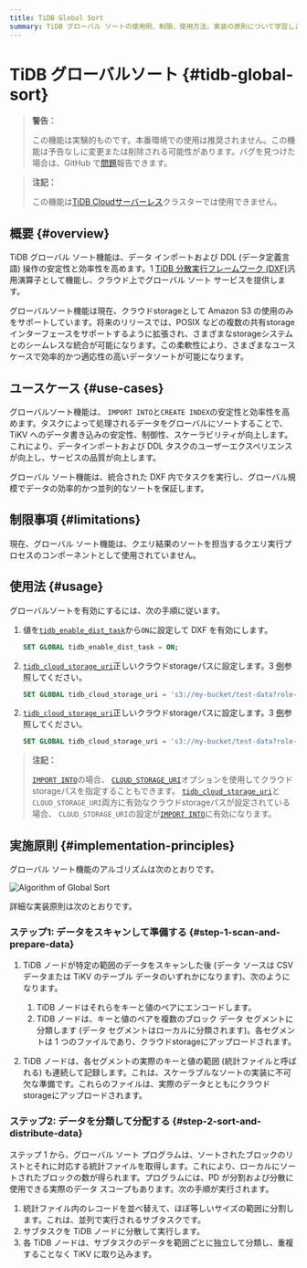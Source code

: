 ```yaml
---
title: TiDB Global Sort
summary: TiDB グローバル ソートの使用例、制限、使用方法、実装の原則について学習します。
---
```


<!-- markdownlint-disable MD029 -->

<!-- markdownlint-disable MD046 -->

# TiDB グローバルソート {#tidb-global-sort}

> **警告：**
>
> この機能は実験的ものです。本番環境での使用は推奨されません。この機能は予告なしに変更または削除される可能性があります。バグを見つけた場合は、GitHub で[問題](https://github.com/pingcap/tidb/issues)報告できます。

> **注記：**
>
> この機能は[TiDB Cloudサーバーレス](https://docs.pingcap.com/tidbcloud/select-cluster-tier#tidb-cloud-serverless)クラスターでは使用できません。

## 概要 {#overview}

TiDB グローバル ソート機能は、データ インポートおよび DDL (データ定義言語) 操作の安定性と効率性を高めます。1 [TiDB 分散実行フレームワーク (DXF)](/tidb-distributed-execution-framework.md)汎用演算子として機能し、クラウド上でグローバル ソート サービスを提供します。

グローバルソート機能は現在、クラウドstorageとして Amazon S3 の使用のみをサポートしています。将来のリリースでは、POSIX などの複数の共有storageインターフェースをサポートするように拡張され、さまざまなstorageシステムとのシームレスな統合が可能になります。この柔軟性により、さまざまなユースケースで効率的かつ適応性の高いデータソートが可能になります。

## ユースケース {#use-cases}

グローバルソート機能は、 `IMPORT INTO`と`CREATE INDEX`の安定性と効率性を高めます。タスクによって処理されるデータをグローバルにソートすることで、TiKV へのデータ書き込みの安定性、制御性、スケーラビリティが向上します。これにより、データインポートおよび DDL タスクのユーザーエクスペリエンスが向上し、サービスの品質が向上します。

グローバル ソート機能は、統合された DXF 内でタスクを実行し、グローバル規模でデータの効率的かつ並列的なソートを保証します。

## 制限事項 {#limitations}

現在、グローバル ソート機能は、クエリ結果のソートを担当するクエリ実行プロセスのコンポーネントとして使用されていません。

## 使用法 {#usage}

グローバルソートを有効にするには、次の手順に従います。

1.  値を[`tidb_enable_dist_task`](/system-variables.md#tidb_enable_dist_task-new-in-v710)から`ON`に設定して DXF を有効にします。

    ```sql
    SET GLOBAL tidb_enable_dist_task = ON;
    ```

<CustomContent platform="tidb">

2.  [`tidb_cloud_storage_uri`](/system-variables.md#tidb_cloud_storage_uri-new-in-v740)正しいクラウドstorageパスに設定します。3 [例](/br/backup-and-restore-storages.md)参照してください。

    ```sql
    SET GLOBAL tidb_cloud_storage_uri = 's3://my-bucket/test-data?role-arn=arn:aws:iam::888888888888:role/my-role'
    ```

</CustomContent>
<CustomContent platform="tidb-cloud">

2.  [`tidb_cloud_storage_uri`](/system-variables.md#tidb_cloud_storage_uri-new-in-v740)正しいクラウドstorageパスに設定します。3 [例](https://docs.pingcap.com/tidb/stable/backup-and-restore-storages)参照してください。

    ```sql
    SET GLOBAL tidb_cloud_storage_uri = 's3://my-bucket/test-data?role-arn=arn:aws:iam::888888888888:role/my-role'
    ```

</CustomContent>

> **注記：**
>
> [`IMPORT INTO`](/sql-statements/sql-statement-import-into.md)の場合、 [`CLOUD_STORAGE_URI`](/sql-statements/sql-statement-import-into.md#withoptions)オプションを使用してクラウドstorageパスを指定することもできます。 [`tidb_cloud_storage_uri`](/system-variables.md#tidb_cloud_storage_uri-new-in-v740)と`CLOUD_STORAGE_URI`両方に有効なクラウドstorageパスが設定されている場合、 `CLOUD_STORAGE_URI`の設定が[`IMPORT INTO`](/sql-statements/sql-statement-import-into.md)に有効になります。

## 実施原則 {#implementation-principles}

グローバル ソート機能のアルゴリズムは次のとおりです。

![Algorithm of Global Sort](https://download.pingcap.com/images/docs/dist-task/global-sort.jpeg)

詳細な実装原則は次のとおりです。

### ステップ1: データをスキャンして準備する {#step-1-scan-and-prepare-data}

1.  TiDB ノードが特定の範囲のデータをスキャンした後 (データ ソースは CSV データまたは TiKV のテーブル データのいずれかになります)、次のようになります。

    1.  TiDB ノードはそれらをキーと値のペアにエンコードします。
    2.  TiDB ノードは、キーと値のペアを複数のブロック データ セグメントに分類します (データ セグメントはローカルに分類されます)。各セグメントは 1 つのファイルであり、クラウドstorageにアップロードされます。

2.  TiDB ノードは、各セグメントの実際のキーと値の範囲 (統計ファイルと呼ばれる) も連続して記録します。これは、スケーラブルなソートの実装に不可欠な準備です。これらのファイルは、実際のデータとともにクラウドstorageにアップロードされます。

### ステップ2: データを分類して分配する {#step-2-sort-and-distribute-data}

ステップ 1 から、グローバル ソート プログラムは、ソートされたブロックのリストとそれに対応する統計ファイルを取得します。これにより、ローカルにソートされたブロックの数が得られます。プログラムには、PD が分割および分散に使用できる実際のデータ スコープもあります。次の手順が実行されます。

1.  統計ファイル内のレコードを並べ替えて、ほぼ等しいサイズの範囲に分割します。これは、並列で実行されるサブタスクです。
2.  サブタスクを TiDB ノードに分散して実行します。
3.  各 TiDB ノードは、サブタスクのデータを範囲ごとに独立して分類し、重複することなく TiKV に取り込みます。
